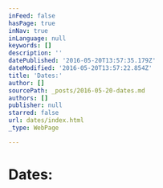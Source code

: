 ```yaml
---
inFeed: false
hasPage: true
inNav: true
inLanguage: null
keywords: []
description: ''
datePublished: '2016-05-20T13:57:35.179Z'
dateModified: '2016-05-20T13:57:22.854Z'
title: 'Dates:'
author: []
sourcePath: _posts/2016-05-20-dates.md
authors: []
publisher: null
starred: false
url: dates/index.html
_type: WebPage

---
```

# Dates: